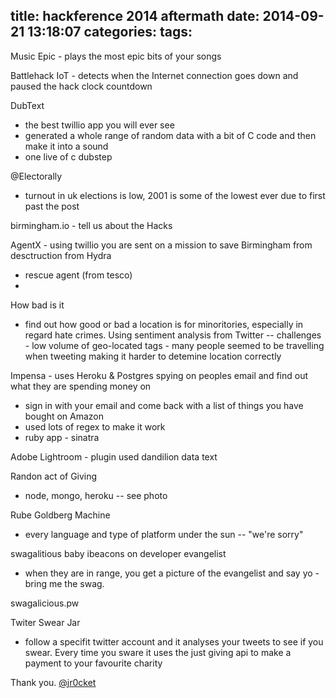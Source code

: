 title: hackference 2014 aftermath
date: 2014-09-21 13:18:07
categories:
tags:
---

Music Epic - plays the most epic bits of your songs

Battlehack IoT - detects when the Internet connection goes down and paused the hack clock countdown


DubText
- the best twillio app you will ever see 
- generated a whole range of random data with a bit of C code and then make it into a sound
- one live of c dubstep

@Electorally
- turnout in uk elections is low, 2001 is some of the lowest ever due to first past the post

birmingham.io - tell us about the Hacks 

AgentX - using twillio you are sent on a mission to save Birmingham from desctruction from Hydra
- rescue agent (from tesco)
- 

How bad is it
- find out how good or bad a location is for minoritories, especially in regard hate crimes.  Using sentiment analysis from Twitter
-- challenges - low volume of geo-located tags  - many people seemed to be travelling when tweeting making it harder to detemine location correctly 


Impensa - uses Heroku & Postgres 
spying on peoples email and find out what they are spending money on 
- sign in with your email and come back with a list of things you have bought on Amazon 
- used lots of regex to make it work 
- ruby app - sinatra 


Adobe Lightroom - plugin 
used dandilion data text 


Randon act of Giving 
- node, mongo, heroku -- see photo 


Rube Goldberg Machine 
- every language and type of platform under the sun -- "we're sorry"


swagalitious baby 
ibeacons on developer evangelist 
- when they are in range, you get a picture of the evangelist and say yo - bring me the swag.

swagalicious.pw


Twiter Swear Jar 
- follow a specifit twitter account and it analyses your tweets to see if you swear.  Every time you sware it uses the just giving api to make a payment to your favourite charity 






Thank you.
[@jr0cket](https://twitter.com/jr0cket)
